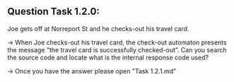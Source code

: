 Question Task 1.2.0:
------------------

Joe gets off at Norreport St and he checks-out his travel card.
 
-> When  Joe  checks-out  his  travel  card,  the  check-out automaton presents the message ”the travel card is successfully checked-out”.  Can you search the source code and locate what is the internal response code used?  

-> Once you have the answer please open "Task 1.2.1.md"
